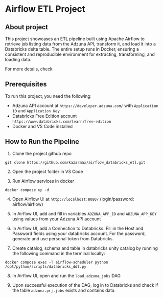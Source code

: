 # Airflow ETL Project

## About project

This project showcases an ETL pipeline built using Apache Airflow to retrieve job listing data from the Adzuna API, transform it, and load it into a Databricks delta table. The entire setup runs in Docker, ensuring a consistent and reproducible environment for extracting, transforming, and loading data.

For more details, check <link to article>

## Prerequisites

To run this project, you need the following:
 - Adzuna API account at `https://developer.adzuna.com/` with `Application ID` and `Application Key`
 - Databricks Free Edition account `https://www.databricks.com/learn/free-edition`
 - Docker and VS Code installed


## How to Run the Pipeline

1. Clone the project github repo
```
git clone https://github.com/kazarmax/airflow_databricks_etl.git
```

2. Open the project folder in VS Code

3. Run Airflow services in docker

```
docker compose up -d
```

4. Open Airflow UI at `http://localhost:8080/` (login/password: airflow/airflow)

5. In Airflow UI, add and fill in variables `ADZUNA_APP_ID` and `ADZUNA_APP_KEY` using values from your Adzuna API account

6. In Airflow UI, add a Connection to Databricks. Fill in the Host and Password fields using your databricks account. For the password, generate and use personal token from Databricks.

7. Create catalog, schema and table in databricks unity catalog by running the following command in the terminal locally:

```
docker compose exec -T airflow-scheduler python /opt/python/scripts/databricks_ddl.py
```

8. In Airflow UI, open and run the `load_adzuna_jobs` DAG

9. Upon successful execution of the DAG, log in to Databricks and check if the table `adzuna.prj.jobs` exists and contains data.

